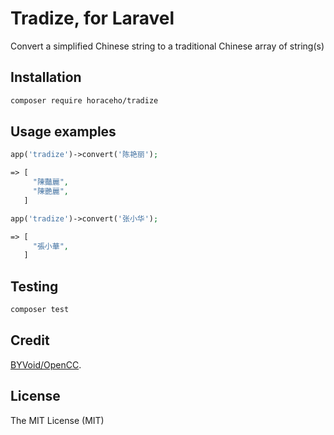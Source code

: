 # Tradize, for Laravel

Convert a simplified Chinese string to a traditional Chinese array of string(s)

## Installation

```bash
composer require horaceho/tradize
```

## Usage examples

``` php
app('tradize')->convert('陈艳丽');

=> [
     "陳豔麗",
     "陳艷麗",
   ]

app('tradize')->convert('张小华');

=> [
     "張小華",
   ]
```

## Testing

``` bash
composer test
```

## Credit

[BYVoid/OpenCC](https://github.com/BYVoid/OpenCC).

## License

The MIT License (MIT)
